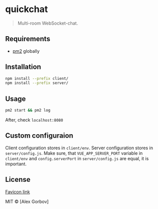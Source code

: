 # quickchat

> Multi-room WebSocket-chat.

## Requirements
- [pm2](https://github.com/Unitech/pm2) globally

## Installation

```sh
npm install --prefix client/
npm install --prefix server/
```

## Usage

```sh
pm2 start && pm2 log 
```
After, check `localhost:8080`

## Custom configuraion
Client configuration stores in `client/env`. Server configuration stores in `server/config.js`. Make sure, that `VUE_APP_SERVER_PORT` variable in `client/env` and `config.serverPort` in `server/config.js` are equal, it is important.

## License
[Favicon link](https://www.iconfinder.com/icons/1063093/chat_media_network_on_social_icon)

MIT © [Alex Gorbov]
